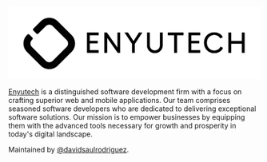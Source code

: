 <div style="text-align:center">
    <img src="https://raw.githubusercontent.com/enyutech/.github/refs/heads/main/images/Enyutech%20Logo%20v1.png" alt="Enyutech Logo" />
</div>

[Enyutech][enyutech] is a distinguished software development firm with a focus on crafting superior web and mobile
applications. Our
team comprises seasoned software developers who are dedicated to delivering exceptional software solutions. Our mission
is to empower businesses by equipping them with the advanced tools necessary for growth and prosperity in today's
digital landscape.

Maintained by [@davidsaulrodriguez][owner].

[enyutech]: https://enyutech.com/

[owner]: https://github.com/davidsaulrodriguez
